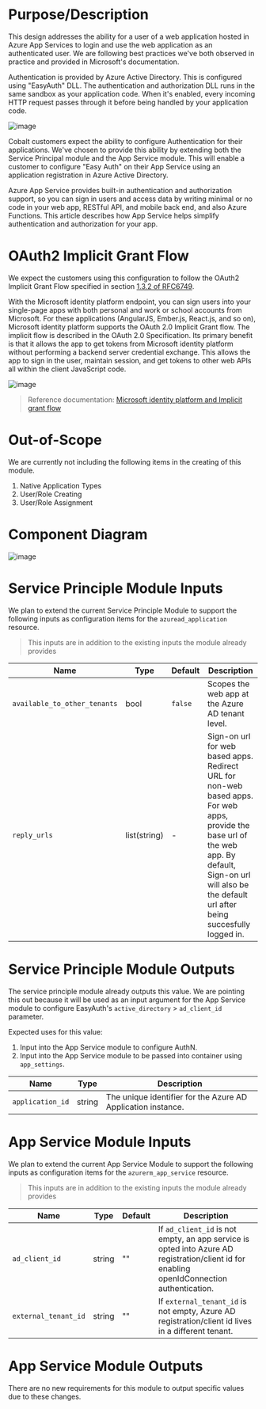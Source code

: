 # Purpose/Description

This design addresses the ability for a user of a web application hosted in Azure App Services to login and use the web application as an authenticated user. We are following best practices we've both observed in practice and provided in Microsoft's documentation.

Authentication is provided by Azure Active Directory. This is configured using "EasyAuth" DLL. The authentication and authorization DLL runs in the same sandbox as your application code. When it's enabled, every incoming HTTP request passes through it before being handled by your application code.

![image](https://user-images.githubusercontent.com/17349002/60189171-23ce9180-97f6-11e9-8b4d-20235832180c.png)

Cobalt customers expect the ability to configure Authentication for their applications. We've chosen to provide this ability by extending both the Service Principal module and the App Service module. This will enable a customer to configure "Easy Auth" on their App Service using an application registration in Azure Active Directory.

Azure App Service provides built-in authentication and authorization support, so you can sign in users and access data by writing minimal or no code in your web app, RESTful API, and mobile back end, and also Azure Functions. This article describes how App Service helps simplify authentication and authorization for your app.

# OAuth2 Implicit Grant Flow

We expect the customers using this configuration to follow the OAuth2 Implicit Grant Flow specified in section [1.3.2 of RFC6749](https://tools.ietf.org/html/rfc6749#section-1.3.2).

With the Microsoft identity platform endpoint, you can sign users into your single-page apps with both personal and work or school accounts from Microsoft. For these applications (AngularJS, Ember.js, React.js, and so on), Microsoft identity platform supports the OAuth 2.0 Implicit Grant flow. The implicit flow is described in the OAuth 2.0 Specification. Its primary benefit is that it allows the app to get tokens from Microsoft identity platform without performing a backend server credential exchange. This allows the app to sign in the user, maintain session, and get tokens to other web APIs all within the client JavaScript code.

![image](https://user-images.githubusercontent.com/17349002/60187842-eb2db880-97f3-11e9-947d-29e98aca1881.png)

> Reference documentation:
> [Microsoft identity platform and Implicit grant flow](https://docs.microsoft.com/en-us/azure/active-directory/develop/v2-oauth2-implicit-grant-flow)

# Out-of-Scope

We are currently not including the following items in the creating of this module.

  1. Native Application Types
  2. User/Role Creating
  3. User/Role Assignment

# Component Diagram

![image](https://user-images.githubusercontent.com/17349002/60193845-f685e180-97fd-11e9-8474-d1056a7ccaa8.png)

# Service Principle Module Inputs

We plan to extend the current Service Principle Module to support the following inputs as configuration items for the `azuread_application` resource.

> This inputs are in addition to the existing inputs the module already provides

| Name | Type | Default | Description |
|---|---|---|---|
| `available_to_other_tenants` | bool | `false` | Scopes the web app at the Azure AD tenant level. |
| `reply_urls` | list(string) | - | Sign-on url for web based apps. Redirect URL for non-web based apps. For web apps, provide the base url of the web app. By default, Sign-on url will also be the default url after being succesfully logged in. |

# Service Principle Module Outputs

The service principle module already outputs this value. We are pointing this out because it will be used as an input argument for the App Service module to configure EasyAuth's `active_directory` > `ad_client_id` parameter.

Expected uses for this value:
  1. Input into the App Service module to configure AuthN.
  2. Input into the App Service module to be passed into container using `app_settings`.

|Name|Type|Description|
|----|----|-----------|
|`application_id`| string | The unique identifier for the Azure AD Application instance.|

# App Service Module Inputs

We plan to extend the current App Service Module to support the following inputs as configuration items for the `azurerm_app_service` resource.

> This inputs are in addition to the existing inputs the module already provides

| Name | Type | Default | Description |
|---|---|---|---|
| `ad_client_id`       | string | "" | If `ad_client_id` is not empty, an app service is opted into Azure AD registration/client id for enabling openIdConnection authentication. |
| `external_tenant_id` | string | "" | If `external_tenant_id` is not empty, Azure AD registration/client id lives in a different tenant. |

# App Service Module Outputs

There are no new requirements for this module to output specific values due to these changes.